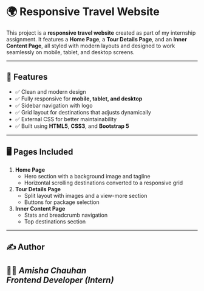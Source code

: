 # 🌍 Responsive Travel Website

This project is a **responsive travel website** created as part of my internship assignment. It features a **Home Page**, a **Tour Details Page**, and an **Inner Content Page**, all styled with modern layouts and designed to work seamlessly on mobile, tablet, and desktop screens.

---

## 📄 Features
- ✅ Clean and modern design
- ✅ Fully responsive for **mobile, tablet, and desktop**
- ✅ Sidebar navigation with logo
- ✅ Grid layout for destinations that adjusts dynamically
- ✅ External CSS for better maintainability
- ✅ Built using **HTML5**, **CSS3**, and **Bootstrap 5**

---

## 🖥️ Pages Included
1. **Home Page**
   - Hero section with a background image and tagline
   - Horizontal scrolling destinations converted to a responsive grid
2. **Tour Details Page**
   - Split layout with images and a view-more section
   - Buttons for package selection
3. **Inner Content Page**
   - Stats and breadcrumb navigation
   - Top destinations section

---

## ✍️ Author
👩‍💻 *Amisha Chauhan*  
*Frontend Developer (Intern)*  
---